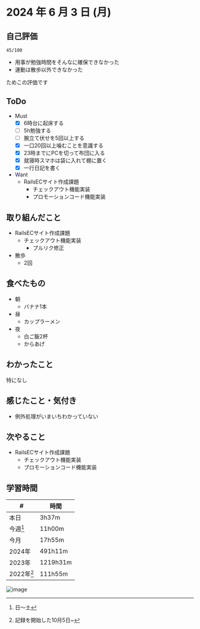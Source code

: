 # 2024 年 6 月 3 日 (月)

## 自己評価
```
45/100
```
- 用事が勉強時間をそんなに確保できなかった
- 運動は散歩以外できなかった

ためこの評価です

## ToDo
- Must
  - [x] 6時台に起床する
  - [ ] 5h勉強する
  - [ ] 腕立て伏せを5回以上する
  - [x] 一口20回以上噛むことを意識する
  - [x] 23時までにPCを切って布団に入る
  - [x] 就寝時スマホは袋に入れて棚に置く
  - [x] 一行日記を書く
- Want
  - RailsECサイト作成課題
    - チェックアウト機能実装
    - プロモーションコード機能実装

## 取り組んだこと
- RailsECサイト作成課題
  - チェックアウト機能実装
    - プルリク修正
- 散歩
  - 2回

## 食べたもの
- 朝
  - バナナ1本
- 昼
  - カップラーメン
- 夜
  - 白ご飯2杯
  - からあげ

## わかったこと
特になし

## 感じたこと・気付き
- 例外処理がいまいちわかっていない

## 次やること
- RailsECサイト作成課題
  - チェックアウト機能実装
  - プロモーションコード機能実装

## 学習時間
| #          | 時間     |
| ---------- | -------- |
| 本日       | 3h37m    |
| 今週[^1]   | 11h00m    |
| 今月       | 17h55m   |
| 2024年     | 491h11m  |
| 2023年     | 1219h31m |
| 2022年[^2] | 111h55m  |

[^1]: 日〜土
[^2]: 記録を開始した10月5日~

![image](https://github.com/nil-ramuda/daily_report/assets/94735931/9268b6c4-69af-488a-b494-a828cd857412)

